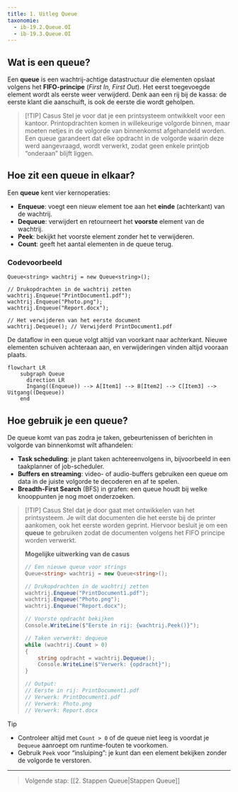 ```yaml
---
title: 1. Uitleg Queue
taxonomie:
  - ib-19.2.Queue.OI
  - ib-19.3.Queue.OI
---
```


## Wat is een queue?  
Een **queue** is een wachtrij-achtige datastructuur die elementen opslaat volgens het **FIFO-principe** (_First In, First Out_). Het eerst toegevoegde element wordt als eerste weer verwijderd. Denk aan een rij bij de kassa: de eerste klant die aanschuift, is ook de eerste die wordt geholpen.  

> [!TIP] Casus
> Stel je voor dat je een printsysteem ontwikkelt voor een kantoor. Printopdrachten komen in willekeurige volgorde binnen, maar moeten netjes in de volgorde van binnenkomst afgehandeld worden. Een queue garandeert dat elke opdracht in de volgorde waarin deze werd aangevraagd, wordt verwerkt, zodat geen enkele printjob “onderaan” blijft liggen.

## Hoe zit een queue in elkaar?  
Een **queue** kent vier kernoperaties:  
- **Enqueue**: voegt een nieuw element toe aan het **einde** (achterkant) van de wachtrij.  
- **Dequeue**: verwijdert en retourneert het **voorste** element van de wachtrij.  
- **Peek**: bekijkt het voorste element zonder het te verwijderen.  
- **Count**: geeft het aantal elementen in de queue terug.

### Codevoorbeeld
```
Queue<string> wachtrij = new Queue<string>();

// Drukopdrachten in de wachtrij zetten
wachtrij.Enqueue("PrintDocument1.pdf");
wachtrij.Enqueue("Photo.png");
wachtrij.Enqueue("Report.docx");

// Het verwijderen van het eerste document
wachtrij.Dequeue(); // Verwijderd PrintDocument1.pdf
```

De dataflow in een queue volgt altijd van voorkant naar achterkant. Nieuwe elementen schuiven achteraan aan, en verwijderingen vinden altijd vooraan plaats.

```mermaid
flowchart LR
    subgraph Queue
      direction LR
      Ingang((Enqueue)) --> A[Item1] --> B[Item2] --> C[Item3] --> Uitgang((Dequeue))
    end
````

## Hoe gebruik je een queue?
De queue komt van pas zodra je taken, gebeurtenissen of berichten in volgorde van binnenkomst wilt afhandelen:

* **Task scheduling**: je plant taken achtereenvolgens in, bijvoorbeeld in een taakplanner of job-scheduler.
* **Buffers en streaming**: video- of audio-buffers gebruiken een queue om data in de juiste volgorde te decoderen en af te spelen.
* **Breadth-First Search** (BFS) in grafen: een queue houdt bij welke knooppunten je nog moet onderzoeken.

> [!TIP] Casus
> Stel dat je door gaat met ontwikkelen van het printsysteem. Je wilt dat documenten die het eerste bij de printer aankomen, ook het eerste worden geprint. Hiervoor besluit je om een **queue** te gebruiken zodat de documenten volgens het FIFO principe worden verwerkt.
> 
> **Mogelijke uitwerking van de casus**
> ```csharp
> // Een nieuwe queue voor strings
> Queue<string> wachtrij = new Queue<string>();
> 
> // Drukopdrachten in de wachtrij zetten
> wachtrij.Enqueue("PrintDocument1.pdf");
> wachtrij.Enqueue("Photo.png");
> wachtrij.Enqueue("Report.docx");
> 
> // Voorste opdracht bekijken
> Console.WriteLine($"Eerste in rij: {wachtrij.Peek()}");
> 
> // Taken verwerkt: dequeue
> while (wachtrij.Count > 0)
> {
>     string opdracht = wachtrij.Dequeue();
>     Console.WriteLine($"Verwerk: {opdracht}");
> }
> 
> // Output:
> // Eerste in rij: PrintDocument1.pdf
> // Verwerk: PrintDocument1.pdf
> // Verwerk: Photo.png
> // Verwerk: Report.docx
> ```

> [!TIP]
> * Controleer altijd met `Count > 0` of de queue niet leeg is voordat je `Dequeue` aanroept om runtime-fouten te voorkomen.
> * Gebruik `Peek` voor “insluiping”: je kunt dan een element bekijken zonder de volgorde te verstoren.

---

> Volgende stap: [[2. Stappen Queue|Stappen Queue]]
